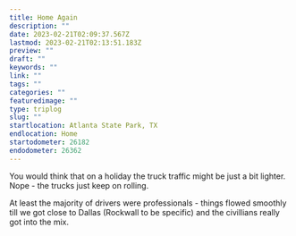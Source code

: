 ```yaml
---
title: Home Again
description: ""
date: 2023-02-21T02:09:37.567Z
lastmod: 2023-02-21T02:13:51.183Z
preview: ""
draft: ""
keywords: ""
link: ""
tags: ""
categories: ""
featuredimage: ""
type: triplog
slug: ""
startlocation: Atlanta State Park, TX
endlocation: Home
startodometer: 26182
endodometer: 26362
---
```

You would think that on a holiday the truck traffic might
be just a bit lighter. Nope - the trucks just keep on rolling.

At least the majority of drivers were professionals - things flowed smoothly till we got close to Dallas (Rockwall to be specific) and the civillians really got into the mix. 